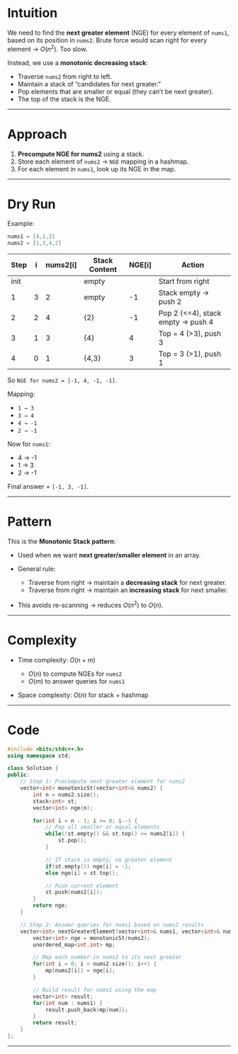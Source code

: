 # Intuition

We need to find the **next greater element** (NGE) for every element of `nums1`, based on its position in `nums2`.
Brute force would scan right for every element → $O(n^2)$. Too slow.

Instead, we use a **monotonic decreasing stack**:

* Traverse `nums2` from right to left.
* Maintain a stack of “candidates for next greater.”
* Pop elements that are smaller or equal (they can’t be next greater).
* The top of the stack is the NGE.

---

# Approach

1. **Precompute NGE for nums2** using a stack.
2. Store each element of `nums2` → `NGE` mapping in a hashmap.
3. For each element in `nums1`, look up its NGE in the map.

---

# Dry Run

Example:

```cpp
nums1 = [4,1,2]  
nums2 = [1,3,4,2]
```

| Step | i | nums2\[i] | Stack Content | NGE\[i] | Action                            |
| ---- | - | --------- | ------------- | ------- | --------------------------------- |
| init |   |           | empty         |         | Start from right                  |
| 1    | 3 | 2         | empty         | -1      | Stack empty → push 2              |
| 2    | 2 | 4         | {2}           | -1      | Pop 2 (<=4), stack empty → push 4 |
| 3    | 1 | 3         | {4}           | 4       | Top = 4 (>3), push 3              |
| 4    | 0 | 1         | {4,3}         | 3       | Top = 3 (>1), push 1              |

So `NGE for nums2 = [-1, 4, -1, -1]`.

Mapping:

* `1 → 3`
* `3 → 4`
* `4 → -1`
* `2 → -1`

Now for `nums1`:

* 4 → -1
* 1 → 3
* 2 → -1

Final answer = `[-1, 3, -1]`.

---

# Pattern

This is the **Monotonic Stack pattern**:

* Used when we want **next greater/smaller element** in an array.
* General rule:

  * Traverse from right → maintain a **decreasing stack** for next greater.
  * Traverse from right → maintain an **increasing stack** for next smaller.
* This avoids re-scanning → reduces $O(n^2)$ to $O(n)$.

---

# Complexity

* Time complexity: $O(n + m)$

  * $O(n)$ to compute NGEs for `nums2`
  * $O(m)$ to answer queries for `nums1`
* Space complexity: $O(n)$ for stack + hashmap

---

# Code

```cpp []
#include <bits/stdc++.h>
using namespace std;

class Solution {
public:
    // Step 1: Precompute next greater element for nums2
    vector<int> monotonicSt(vector<int>& nums2) {
        int n = nums2.size();
        stack<int> st;
        vector<int> nge(n);

        for(int i = n - 1; i >= 0; i--) {
            // Pop all smaller or equal elements
            while(!st.empty() && st.top() <= nums2[i]) {
                st.pop();
            }

            // If stack is empty, no greater element
            if(st.empty()) nge[i] = -1;
            else nge[i] = st.top();

            // Push current element
            st.push(nums2[i]);
        }
        return nge;
    }

    // Step 2: Answer queries for nums1 based on nums2 results
    vector<int> nextGreaterElement(vector<int>& nums1, vector<int>& nums2) {
        vector<int> nge = monotonicSt(nums2);
        unordered_map<int,int> mp;

        // Map each number in nums2 to its next greater
        for(int i = 0; i < nums2.size(); i++) {
            mp[nums2[i]] = nge[i];
        }

        // Build result for nums1 using the map
        vector<int> result;
        for(int num : nums1) {
            result.push_back(mp[num]);
        }
        return result;
    }
};
```

---

